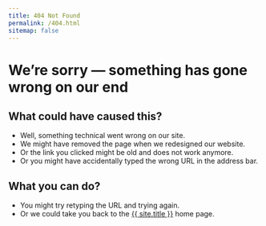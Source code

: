 ```yaml
---
title: 404 Not Found
permalink: /404.html
sitemap: false
---
```


# We’re sorry — something has gone wrong on our end

## What could have caused this?

- Well, something technical went wrong on our site.
- We might have removed the page when we redesigned our website.
- Or the link you clicked might be old and does not work anymore.
- Or you might have accidentally typed the wrong URL in the address bar.

## What you can do?

- You might try retyping the URL and trying again.
- Or we could take you back to the <a class="em-header-logo__title" href="{{ site.baseurl }}/">{{ site.title }}</a> home page.
<!--* Or you could use the site map to find what you’re looking for.-->
